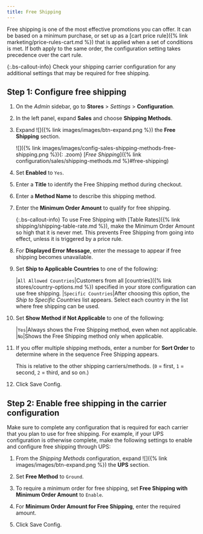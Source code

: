 ```yaml
---
title: Free Shipping
---
```


Free shipping is one of the most effective promotions you can offer. It can be based on a minimum purchase, or set up as a [cart price rule]({% link marketing/price-rules-cart.md %}) that is applied when a set of conditions is met. If both apply to the same order, the configuration setting takes precedence over the cart rule.

{:.bs-callout-info}
Check your shipping carrier configuration for any additional settings that may be required for free shipping.

## Step 1: Configure free shipping

1. On the _Admin_ sidebar, go to **Stores** > _Settings_ > **Configuration**.

1. In the left panel, expand **Sales** and choose **Shipping Methods**.

1. Expand ![]({% link images/images/btn-expand.png %}) the **Free Shipping** section.

   ![]({% link images/images/config-sales-shipping-methods-free-shipping.png %}){: .zoom}
   [*Free Shipping*]({% link configuration/sales/shipping-methods.md %}#free-shipping)

1. Set **Enabled** to `Yes`.

1. Enter a **Title** to identify the Free Shipping method during checkout.

1. Enter a **Method Name** to describe this shipping method.

1. Enter the **Minimum Order Amount** to qualify for free shipping.

   {:.bs-callout-info}
   To use Free Shipping with [Table Rates]({% link shipping/shipping-table-rate.md %}), make the Minimum Order Amount so high that it is never met. This prevents Free Shipping from going into effect, unless it is triggered by a price rule.

1. For **Displayed Error Message**, enter the message to appear if free shipping becomes unavailable.

1. Set **Ship to Applicable Countries** to one of the following:

   |`All Allowed Countries`|Customers from all [countries]({% link stores/country-options.md %}) specified in your store configuration can use free shipping.
   |`Specific Countries`|After choosing this option, the _Ship to Specific Countries_ list appears. Select each country in the list where free shipping can be used.

1. Set **Show Method if Not Applicable** to one of the following:

   |`Yes`|Always shows the Free Shipping method, even when not applicable.
   |`No`|Shows the Free Shipping method only when applicable.

1. If you offer multiple shipping methods, enter a number for **Sort Order** to determine where in the sequence Free Shipping appears.

   This is relative to the other shipping carriers/methods. (`0` = first, `1` = second, `2` = third, and so on.)

1. Click <span class="btn">Save Config</span>.

## Step 2: Enable free shipping in the carrier configuration

Make sure to complete any configuration that is required for each carrier that you plan to use for free shipping. For example, if your UPS configuration is otherwise complete, make the following settings to enable and configure free shipping through UPS:

1. From the _Shipping Methods_ configuration, expand ![]({% link images/images/btn-expand.png %}) the **UPS** section.

1. Set **Free Method** to `Ground`.

1. To require a minimum order for free shipping, set **Free Shipping with Minimum Order Amount** to `Enable`.

1. For **Minimum Order Amount for Free Shipping**, enter the required amount.

1. Click <span class="btn">Save Config</span>.
